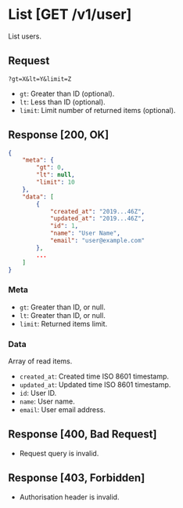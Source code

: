 # List [GET /v1/user]

List users.

## Request

```
?gt=X&lt=Y&limit=Z
```

- `gt`: Greater than ID (optional).
- `lt`: Less than ID (optional).
- `limit`: Limit number of returned items (optional).

## Response [200, OK]

```JSON
{
    "meta": {
        "gt": 0,
        "lt": null,
        "limit": 10
    },
    "data": [
        {
            "created_at": "2019...46Z",
            "updated_at": "2019...46Z",
            "id": 1,
            "name": "User Name",
            "email": "user@example.com"
        },
        ...
    ]
}
```

### Meta

- `gt`: Greater than ID, or null.
- `lt`: Greater than ID, or null.
- `limit`: Returned items limit.

### Data

Array of read items.

- `created_at`: Created time ISO 8601 timestamp.
- `updated_at`: Updated time ISO 8601 timestamp.
- `id`: User ID.
- `name`: User name.
- `email`: User email address.

## Response [400, Bad Request]

- Request query is invalid.

## Response [403, Forbidden]

- Authorisation header is invalid.
